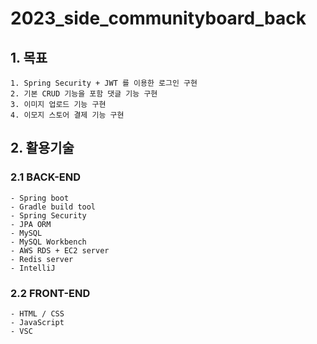 # 2023_side_communityboard_back
## 1. 목표
```
1. Spring Security + JWT 를 이용한 로그인 구현
2. 기본 CRUD 기능을 포함 댓글 기능 구현
3. 이미지 업로드 기능 구현
4. 이모지 스토어 결제 기능 구현
```
## 2. 활용기술
### 2.1 BACK-END
  ```
  - Spring boot
  - Gradle build tool
  - Spring Security
  - JPA ORM
  - MySQL
  - MySQL Workbench
  - AWS RDS + EC2 server
  - Redis server
  - IntelliJ
  ```
 ### 2.2 FRONT-END
  ```
  - HTML / CSS
  - JavaScript
  - VSC
  ```
